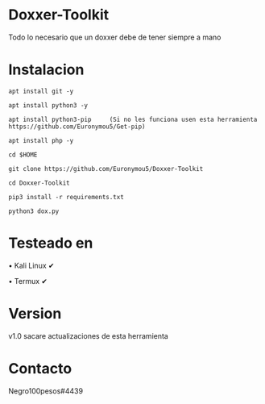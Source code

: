 # Doxxer-Toolkit
Todo lo necesario que un doxxer debe de tener siempre a mano
# Instalacion
```
apt install git -y

apt install python3 -y

apt install python3-pip     (Si no les funciona usen esta herramienta https://github.com/Euronymou5/Get-pip)

apt install php -y

cd $HOME

git clone https://github.com/Euronymou5/Doxxer-Toolkit

cd Doxxer-Toolkit

pip3 install -r requirements.txt

python3 dox.py
```
# Testeado en
• Kali Linux ✔

• Termux ✔
# Version
v1.0  sacare actualizaciones de esta herramienta
# Contacto
Negro100pesos#4439
